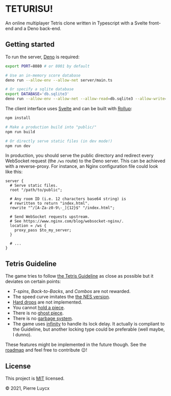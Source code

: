 # TETURISU!

An online multiplayer Tetris clone written in Typescript with a Svelte front-end and a Deno back-end.

## Getting started

To run the server, [Deno](https://deno.land) is required:

```sh
export PORT=8080 # or 8001 by default

# Use an in-memory score database
deno run --allow-env --allow-net server/main.ts

# Or specify a sqlite database
export DATABASE='db.sqlite3'
deno run --allow-env --allow-net --allow-read=db.sqlite3 --allow-write=db.sqlite3 server/main.ts
```

The client interface uses [Svelte](https://svelte.dev) and can be built with [Rollup](https://rollupjs.org):

```sh
npm install

# Make a production build into "public/"
npm run build

# Or directly serve static files (in dev mode!)
npm run dev
```

In production, you should serve the public directory and redirect every WebSocket request (the `/ws` route) to the Deno server. This can be achieved with a reverse-proxy. For instance, an Nginx configuration file could look like this:

```nginx
server {
  # Serve static files.
  root "/path/to/public";

  # Any room ID (i.e. 12 characters base64 string) is
  # rewritten to return "index.html".
  rewrite "^/[A-Za-z0-9\-_]{12}$" "/index.html";

  # Send WebSocket requests upstream.
  # See https://www.nginx.com/blog/websocket-nginx/.
  location = /ws {
    proxy_pass $to_my_server;
  }

  # ...
}
```

## Tetris Guideline

The game tries to follow [the Tetris Guideline](https://tetris.wiki/Tetris_Guideline) as close as possible but it deviates on certain points:

* _T-spins_, _Back-to-Backs_, and _Combos_ are not rewarded.
* The speed curve imitates the [the NES version](https://tetris.wiki/Tetris_(NES,_Nintendo)).
* [Hard drops](https://tetris.wiki/Drop#Hard_drop) are not implemented.
* You cannot [hold a piece](https://tetris.wiki/Hold_piece).
* There is no [ghost piece](https://tetris.wiki/Ghost_piece).
* There is no [garbage system](https://tetris.wiki/Garbage).
* The game uses [infinity](https://tetris.wiki/Infinity) to handle its lock delay. It actually is compliant to the Guideline, but another locking type could be preferable (well maybe, I dunno).

These features might be implemented in the future though. See the [roadmap](/ROADMAP.md) and feel free to contribute :wink:!

## License

This project is [MIT](/LICENSE) licensed.

:copyright: 2021, Pierre Luycx
